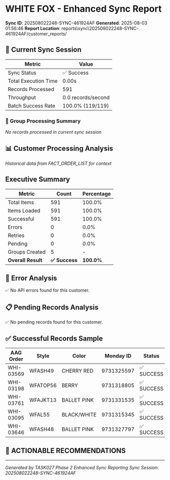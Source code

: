 # WHITE FOX - Enhanced Sync Report
**Sync ID**: 202508022248-SYNC-461924AF
**Generated**: 2025-08-03 01:56:46
**Report Location**: reports\sync\202508022248-SYNC-461924AF/customer_reports/

## 🚀 Current Sync Session

| Metric | Value |
|--------|-------|
| Sync Status | ✅ Success |
| Total Execution Time | 0.00s |
| Records Processed | 591 |
| Throughput | 0.0 records/second |
| Batch Success Rate | 100.0% (119/119) |

### 📂 Group Processing Summary

*No records processed in current sync session*

## 📊 Customer Processing Analysis
*Historical data from FACT_ORDER_LIST for context*

## Executive Summary

| Metric | Count | Percentage |
|--------|-------|------------|
| Total Items | 591 | 100.0% |
| Items Loaded | 591 | 100.0% |
| Successful | 591 | 100.0% |
| Errors | 0 | 0.0% |
| Retries | 0 | 0.0% |
| Pending | 0 | 0.0% |
| Groups Created | 5 | - |
| **Overall Result** | **✅ Success** | **100.0%** |

## 🚨 Error Analysis

✅ No API errors found for this customer.

## 📋 Pending Records Analysis

✅ No pending records found for this customer.

## ✅ Successful Records Sample

| AAG Order | Style | Color | Monday ID | Status |
|-----------|-------|--------|-----------|--------|
| WHI-03569 | WFASH49 | CHERRY RED | 9731325597 | ✅ SUCCESS |
| WHI-03198 | WFATOP56 | BERRY | 9731318805 | ✅ SUCCESS |
| WHI-03761 | WFAJKT13 | BALLET PINK | 9731331535 | ✅ SUCCESS |
| WHI-03095 | WFAL55 | BLACK/WHITE | 9731315345 | ✅ SUCCESS |
| WHI-03646 | WFASH48 | BALLET PINK | 9731327797 | ✅ SUCCESS |

## 🎯 ACTIONABLE RECOMMENDATIONS


---
*Generated by TASK027 Phase 2 Enhanced Sync Reporting*
*Sync Session: 202508022248-SYNC-461924AF*